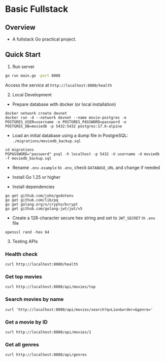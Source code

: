 # Basic Fullstack

## Overview

- A fullstack Go practical project.

## Quick Start

1. Run server

```bash
go run main.go -port 8080
```

Access the service at `http://localhost:8080/health`

2. Local Development

- Prepare database with docker (or local installation)

```shell
docker network create devnet
docker run -d --network devnet --name movie-postgres -e POSTGRES_USER=username -e POSTGRES_PASSWORD=password -e POSTGRES_DB=moviedb -p 5432:5432 postgres:17.6-alpine
```

- Load an initial database using a dump file in PostgreSQL: `./migrations/moviedb_backup.sql`

```shell
cd migrations
PGPASSWORD="password" psql -h localhost -p 5432 -U username -d moviedb -f moviedb_backup.sql
```

- Rename `.env.example` to `.env`, check `DATABASE_URL` and change if needed

- Install Go 1.25 or higher
- Install dependencies

```shell
go get github.com/joho/godotenv
go get github.com/lib/pq
go get golang.org/x/crypto/bcrypt
go get github.com/golang-jwt/jwt/v5
```

- Create a 128-character secure hex string and set to `JWT_SECRET` in `.env` file

```shell
openssl rand -hex 64
```

3. Testing APIs

### Health check

```shell
curl http://localhost:8080/health
```

### Get top movies

```shell
curl http://localhost:8080/api/movies/top
```

### Search movies by name

```shell
curl 'http://localhost:8080/api/movies/search?q=Lion&order=&genre='
```

### Get a movie by ID

```shell
curl http://localhost:8080/api/movies/1
```

### Get all genres

```shell
curl http://localhost:8080/api/genres
```

